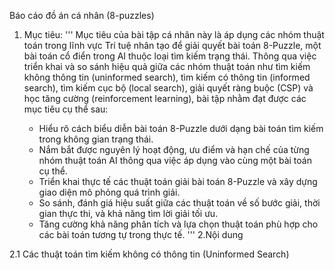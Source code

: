 Báo cáo đồ án cá nhân (8-puzzles)

1. Mục tiêu:
'''
Mục tiêu của bài tập cá nhân này là áp dụng các nhóm thuật toán trong lĩnh vực Trí tuệ nhân tạo để giải quyết bài toán 8-Puzzle, một bài toán cổ điển trong AI thuộc loại tìm kiếm trạng thái. Thông qua việc triển khai và so sánh hiệu quả giữa các nhóm thuật toán như tìm kiếm không thông tin (uninformed search), tìm kiếm có thông tin (informed search), tìm kiếm cục bộ (local search), giải quyết ràng buộc (CSP) và học tăng cường (reinforcement learning), bài tập nhằm đạt được các mục tiêu cụ thể sau:  

	- Hiểu rõ cách biểu diễn bài toán 8-Puzzle dưới dạng bài toán tìm kiếm trong không gian trạng thái.
	- Nắm bắt được nguyên lý hoạt động, ưu điểm và hạn chế của từng nhóm thuật toán AI thông qua việc áp dụng vào cùng một bài toán cụ thể.
	- Triển khai thực tế các thuật toán giải bài toán 8-Puzzle và xây dựng giao diện mô phỏng quá trình giải.
	- So sánh, đánh giá hiệu suất giữa các thuật toán về số bước giải, thời gian thực thi, và khả năng tìm lời giải tối ưu.
	- Tăng cường khả năng phân tích và lựa chọn thuật toán phù hợp cho các bài toán tương tự trong thực tế.
'''
2.Nội dung

2.1 Các thuật toán tìm kiếm không có thông tin (Uninformed Search)  

